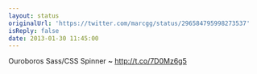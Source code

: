 ```yaml
---
layout: status
originalUrl: 'https://twitter.com/marcgg/status/296584795998273537'
isReply: false
date: 2013-01-30 11:45:00
---
```


Ouroboros Sass/CSS Spinner ~ http://t.co/7D0Mz6g5
